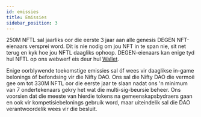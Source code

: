 ```yaml
---
id: emissies
title: Emissies
sidebar_position: 3
---
```


250M NFTL sal jaarliks oor die eerste 3 jaar aan alle genesis DEGEN NFT-eienaars versprei word. Dit is nie nodig om jou NFT in te span nie, sit net terug en kyk hoe jou NFTL daagliks ophoop. DEGEN-eienaars kan enige tyd hul NFTL op ons webwerf eis deur hul [Wallet](https://nifty-league.com/wallet).

Enige oorblywende toekomstige emissies sal óf wees vir daaglikse in-game belonings óf befondsing vir die Nifty DAO. Ons sal die Nifty DAO die vermoë gee om tot 330M NFTL oor die eerste jaar te slaan nadat ons 'n minimum van 7 ondertekenaars gekry het wat die multi-sig-beursie beheer. Ons voorsien dat die meeste van hierdie tokens na gemeenskapsbydraers gaan en ook vir kompetisiebelonings gebruik word, maar uiteindelik sal die DAO verantwoordelik wees vir die besluit.
